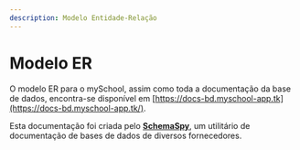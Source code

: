 ```yaml
---
description: Modelo Entidade-Relação
---
```


# Modelo ER

O modelo ER para o mySchool, assim como toda a documentação da base de dados, encontra-se disponível em [https://docs-bd.myschool-app.tk](https://docs-bd.myschool-app.tk/).

Esta documentação foi criada pelo [**SchemaSpy**](http://schemaspy.org/), um utilitário de documentação de bases de dados de diversos fornecedores.


